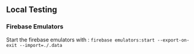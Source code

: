 ## Local Testing
### Firebase Emulators
Start the firebase emulators with : `firebase emulators:start --export-on-exit --import=./.data`